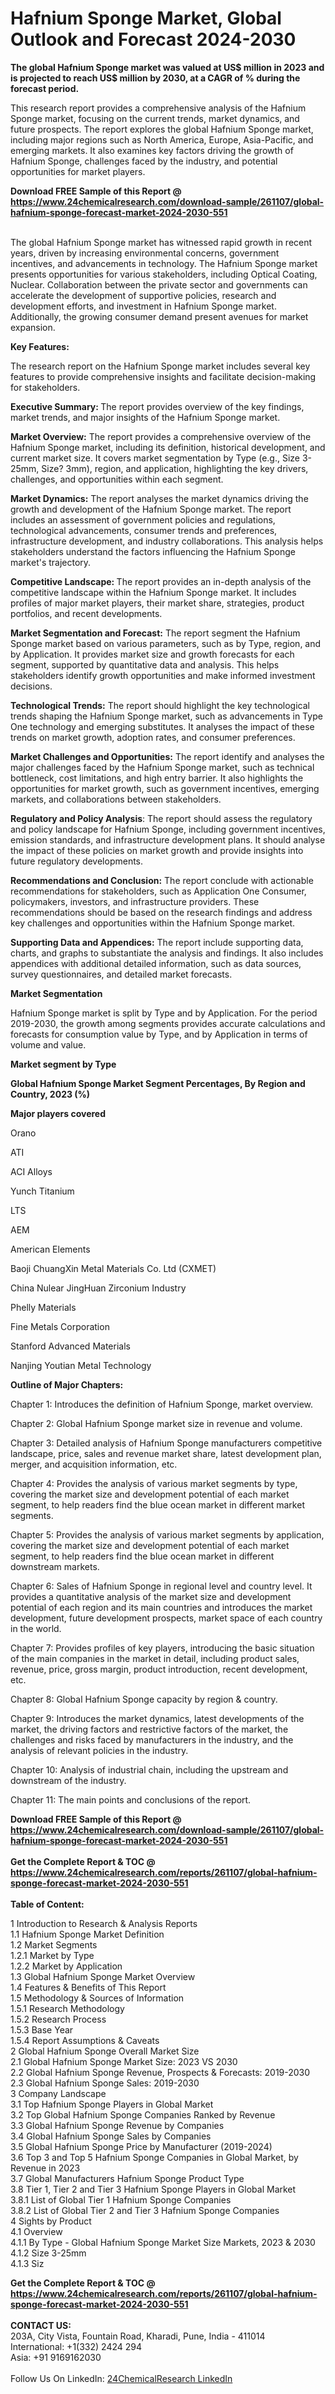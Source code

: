 <h1>Hafnium Sponge Market, Global Outlook and Forecast 2024-2030</h1><p><strong>The global Hafnium Sponge market was valued at US$ million in 2023 and is projected to reach US$ million by 2030, at a CAGR of % during the forecast period.</strong></p><p>
</p><p>This research report provides a comprehensive analysis of the Hafnium Sponge market, focusing on the current trends, market dynamics, and future prospects. The report explores the global Hafnium Sponge market, including major regions such as North America, Europe, Asia-Pacific, and emerging markets. It also examines key factors driving the growth of Hafnium Sponge, challenges faced by the industry, and potential opportunities for market players.</p><div><b>Download FREE Sample of this Report @ 
            <a href="https://www.24chemicalresearch.com/download-sample/261107/global-hafnium-sponge-forecast-market-2024-2030-551">
            https://www.24chemicalresearch.com/download-sample/261107/global-hafnium-sponge-forecast-market-2024-2030-551</a></b></div><br><p>
The global Hafnium Sponge market has witnessed rapid growth in recent years, driven by increasing environmental concerns, government incentives, and advancements in technology. The Hafnium Sponge market presents opportunities for various stakeholders, including Optical Coating, Nuclear. Collaboration between the private sector and governments can accelerate the development of supportive policies, research and development efforts, and investment in Hafnium Sponge market. Additionally, the growing consumer demand present avenues for market expansion.</p><p>
</p><p>
<strong>Key Features:</strong></p><p>
The research report on the Hafnium Sponge market includes several key features to provide comprehensive insights and facilitate decision-making for stakeholders.</p><p>
<strong>Executive Summary: </strong>The report provides overview of the key findings, market trends, and major insights of the Hafnium Sponge market.</p><p>
<strong>Market Overview:</strong> The report provides a comprehensive overview of the Hafnium Sponge market, including its definition, historical development, and current market size. It covers market segmentation by Type (e.g., Size 3-25mm, Size? 3mm), region, and application, highlighting the key drivers, challenges, and opportunities within each segment.</p><p>
<strong>Market Dynamics:</strong> The report analyses the market dynamics driving the growth and development of the Hafnium Sponge market. The report includes an assessment of government policies and regulations, technological advancements, consumer trends and preferences, infrastructure development, and industry collaborations. This analysis helps stakeholders understand the factors influencing the Hafnium Sponge market's trajectory.</p><p>
<strong>Competitive Landscape: </strong>The report provides an in-depth analysis of the competitive landscape within the Hafnium Sponge market. It includes profiles of major market players, their market share, strategies, product portfolios, and recent developments.</p><p>
<strong>Market Segmentation and Forecast:</strong> The report segment the Hafnium Sponge market based on various parameters, such as by Type, region, and by Application. It provides market size and growth forecasts for each segment, supported by quantitative data and analysis. This helps stakeholders identify growth opportunities and make informed investment decisions.</p><p>
<strong>Technological Trends:</strong> The report should highlight the key technological trends shaping the Hafnium Sponge market, such as advancements in Type One technology and emerging substitutes. It analyses the impact of these trends on market growth, adoption rates, and consumer preferences.</p><p>
<strong>Market Challenges and Opportunities:</strong> The report identify and analyses the major challenges faced by the Hafnium Sponge market, such as technical bottleneck, cost limitations, and high entry barrier. It also highlights the opportunities for market growth, such as government incentives, emerging markets, and collaborations between stakeholders.</p><p>
<strong>Regulatory and Policy Analysis</strong>: The report should assess the regulatory and policy landscape for Hafnium Sponge, including government incentives, emission standards, and infrastructure development plans. It should analyse the impact of these policies on market growth and provide insights into future regulatory developments.</p><p>
<strong>Recommendations and Conclusion:</strong> The report conclude with actionable recommendations for stakeholders, such as Application One Consumer, policymakers, investors, and infrastructure providers. These recommendations should be based on the research findings and address key challenges and opportunities within the Hafnium Sponge market.</p><p>
<strong>Supporting Data and Appendices:</strong> The report include supporting data, charts, and graphs to substantiate the analysis and findings. It also includes appendices with additional detailed information, such as data sources, survey questionnaires, and detailed market forecasts.</p><p>
<strong>Market Segmentation</strong></p><p>
Hafnium Sponge market is split by Type and by Application. For the period 2019-2030, the growth among segments provides accurate calculations and forecasts for consumption value by Type, and by Application in terms of volume and value.</p><p>
<strong>Market segment by Type</strong></p><p>
</p><p>
</p><p><strong>Global Hafnium Sponge Market Segment Percentages, By Region and Country, 2023 (%)</strong></p><p>
</p><p>
</p><p><strong>Major players covered</strong></p><p>
Orano</p><p>
ATI</p><p>
ACI Alloys</p><p>
Yunch Titanium</p><p>
LTS</p><p>
AEM</p><p>
American Elements</p><p>
Baoji ChuangXin Metal Materials Co. Ltd (CXMET)</p><p>
China Nulear JingHuan Zirconium Industry</p><p>
Phelly Materials</p><p>
Fine Metals Corporation</p><p>
Stanford Advanced Materials</p><p>
Nanjing Youtian Metal Technology</p><p>
<strong>Outline of Major Chapters:</strong></p><p>
Chapter 1: Introduces the definition of Hafnium Sponge, market overview.</p><p>
Chapter 2: Global Hafnium Sponge market size in revenue and volume.</p><p>
Chapter 3: Detailed analysis of Hafnium Sponge manufacturers competitive landscape, price, sales and revenue market share, latest development plan, merger, and acquisition information, etc.</p><p>
Chapter 4: Provides the analysis of various market segments by type, covering the market size and development potential of each market segment, to help readers find the blue ocean market in different market segments.</p><p>
Chapter 5: Provides the analysis of various market segments by application, covering the market size and development potential of each market segment, to help readers find the blue ocean market in different downstream markets.</p><p>
Chapter 6: Sales of Hafnium Sponge in regional level and country level. It provides a quantitative analysis of the market size and development potential of each region and its main countries and introduces the market development, future development prospects, market space of each country in the world.</p><p>
Chapter 7: Provides profiles of key players, introducing the basic situation of the main companies in the market in detail, including product sales, revenue, price, gross margin, product introduction, recent development, etc.</p><p>
Chapter 8: Global Hafnium Sponge capacity by region &amp; country.</p><p>
Chapter 9: Introduces the market dynamics, latest developments of the market, the driving factors and restrictive factors of the market, the challenges and risks faced by manufacturers in the industry, and the analysis of relevant policies in the industry.</p><p>
Chapter 10: Analysis of industrial chain, including the upstream and downstream of the industry.</p><p>
Chapter 11: The main points and conclusions of the report.</p><div><b>Download FREE Sample of this Report @ 
            <a href="https://www.24chemicalresearch.com/download-sample/261107/global-hafnium-sponge-forecast-market-2024-2030-551">
            https://www.24chemicalresearch.com/download-sample/261107/global-hafnium-sponge-forecast-market-2024-2030-551</a></b></div><br><div><b>Get the Complete Report & TOC @ 
            <a href="https://www.24chemicalresearch.com/reports/261107/global-hafnium-sponge-forecast-market-2024-2030-551">
            https://www.24chemicalresearch.com/reports/261107/global-hafnium-sponge-forecast-market-2024-2030-551</a></b></div><br>
            <b>Table of Content:</b><p>1 Introduction to Research & Analysis Reports<br />
    1.1 Hafnium Sponge Market Definition<br />
    1.2 Market Segments<br />
        1.2.1 Market by Type<br />
        1.2.2 Market by Application<br />
    1.3 Global Hafnium Sponge Market Overview<br />
    1.4 Features & Benefits of This Report<br />
    1.5 Methodology & Sources of Information<br />
        1.5.1 Research Methodology<br />
        1.5.2 Research Process<br />
        1.5.3 Base Year<br />
        1.5.4 Report Assumptions & Caveats<br />
2 Global Hafnium Sponge Overall Market Size<br />
    2.1 Global Hafnium Sponge Market Size: 2023 VS 2030<br />
    2.2 Global Hafnium Sponge Revenue, Prospects & Forecasts: 2019-2030<br />
    2.3 Global Hafnium Sponge Sales: 2019-2030<br />
3 Company Landscape<br />
    3.1 Top Hafnium Sponge Players in Global Market<br />
    3.2 Top Global Hafnium Sponge Companies Ranked by Revenue<br />
    3.3 Global Hafnium Sponge Revenue by Companies<br />
    3.4 Global Hafnium Sponge Sales by Companies<br />
    3.5 Global Hafnium Sponge Price by Manufacturer (2019-2024)<br />
    3.6 Top 3 and Top 5 Hafnium Sponge Companies in Global Market, by Revenue in 2023<br />
    3.7 Global Manufacturers Hafnium Sponge Product Type<br />
    3.8 Tier 1, Tier 2 and Tier 3 Hafnium Sponge Players in Global Market<br />
        3.8.1 List of Global Tier 1 Hafnium Sponge Companies<br />
        3.8.2 List of Global Tier 2 and Tier 3 Hafnium Sponge Companies<br />
4 Sights by Product<br />
    4.1 Overview<br />
        4.1.1 By Type - Global Hafnium Sponge Market Size Markets, 2023 & 2030<br />
        4.1.2 Size 3-25mm<br />
        4.1.3 Siz</p><div><b>Get the Complete Report & TOC @ 
            <a href="https://www.24chemicalresearch.com/reports/261107/global-hafnium-sponge-forecast-market-2024-2030-551">
            https://www.24chemicalresearch.com/reports/261107/global-hafnium-sponge-forecast-market-2024-2030-551</a></b></div><br><b>CONTACT US:</b><br>
            203A, City Vista, Fountain Road, Kharadi, Pune, India - 411014<br>
            International: +1(332) 2424 294<br>
            Asia: +91 9169162030 <br><br>
            Follow Us On LinkedIn: <a href="https://www.linkedin.com/company/24chemicalresearch/">24ChemicalResearch LinkedIn</a>